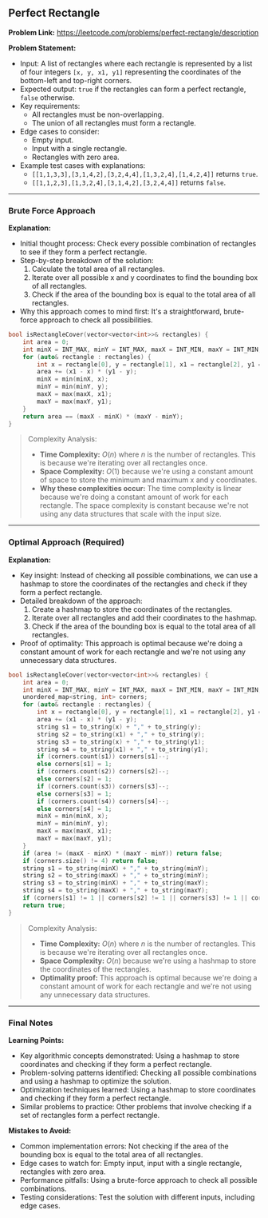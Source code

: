 ## Perfect Rectangle
**Problem Link:** https://leetcode.com/problems/perfect-rectangle/description

**Problem Statement:**
- Input: A list of rectangles where each rectangle is represented by a list of four integers `[x, y, x1, y1]` representing the coordinates of the bottom-left and top-right corners.
- Expected output: `true` if the rectangles can form a perfect rectangle, `false` otherwise.
- Key requirements: 
  - All rectangles must be non-overlapping.
  - The union of all rectangles must form a rectangle.
- Edge cases to consider: 
  - Empty input.
  - Input with a single rectangle.
  - Rectangles with zero area.
- Example test cases with explanations: 
  - `[[1,1,3,3],[3,1,4,2],[3,2,4,4],[1,3,2,4],[1,4,2,4]]` returns `true`.
  - `[[1,1,2,3],[1,3,2,4],[3,1,4,2],[3,2,4,4]]` returns `false`.

---

### Brute Force Approach

**Explanation:**
- Initial thought process: Check every possible combination of rectangles to see if they form a perfect rectangle.
- Step-by-step breakdown of the solution:
  1. Calculate the total area of all rectangles.
  2. Iterate over all possible x and y coordinates to find the bounding box of all rectangles.
  3. Check if the area of the bounding box is equal to the total area of all rectangles.
- Why this approach comes to mind first: It's a straightforward, brute-force approach to check all possibilities.

```cpp
bool isRectangleCover(vector<vector<int>>& rectangles) {
    int area = 0;
    int minX = INT_MAX, minY = INT_MAX, maxX = INT_MIN, maxY = INT_MIN;
    for (auto& rectangle : rectangles) {
        int x = rectangle[0], y = rectangle[1], x1 = rectangle[2], y1 = rectangle[3];
        area += (x1 - x) * (y1 - y);
        minX = min(minX, x);
        minY = min(minY, y);
        maxX = max(maxX, x1);
        maxY = max(maxY, y1);
    }
    return area == (maxX - minX) * (maxY - minY);
}
```

> Complexity Analysis:
> - **Time Complexity:** $O(n)$ where $n$ is the number of rectangles. This is because we're iterating over all rectangles once.
> - **Space Complexity:** $O(1)$ because we're using a constant amount of space to store the minimum and maximum x and y coordinates.
> - **Why these complexities occur:** The time complexity is linear because we're doing a constant amount of work for each rectangle. The space complexity is constant because we're not using any data structures that scale with the input size.

---

### Optimal Approach (Required)

**Explanation:**
- Key insight: Instead of checking all possible combinations, we can use a hashmap to store the coordinates of the rectangles and check if they form a perfect rectangle.
- Detailed breakdown of the approach:
  1. Create a hashmap to store the coordinates of the rectangles.
  2. Iterate over all rectangles and add their coordinates to the hashmap.
  3. Check if the area of the bounding box is equal to the total area of all rectangles.
- Proof of optimality: This approach is optimal because we're doing a constant amount of work for each rectangle and we're not using any unnecessary data structures.

```cpp
bool isRectangleCover(vector<vector<int>>& rectangles) {
    int area = 0;
    int minX = INT_MAX, minY = INT_MAX, maxX = INT_MIN, maxY = INT_MIN;
    unordered_map<string, int> corners;
    for (auto& rectangle : rectangles) {
        int x = rectangle[0], y = rectangle[1], x1 = rectangle[2], y1 = rectangle[3];
        area += (x1 - x) * (y1 - y);
        string s1 = to_string(x) + "," + to_string(y);
        string s2 = to_string(x1) + "," + to_string(y);
        string s3 = to_string(x) + "," + to_string(y1);
        string s4 = to_string(x1) + "," + to_string(y1);
        if (corners.count(s1)) corners[s1]--;
        else corners[s1] = 1;
        if (corners.count(s2)) corners[s2]--;
        else corners[s2] = 1;
        if (corners.count(s3)) corners[s3]--;
        else corners[s3] = 1;
        if (corners.count(s4)) corners[s4]--;
        else corners[s4] = 1;
        minX = min(minX, x);
        minY = min(minY, y);
        maxX = max(maxX, x1);
        maxY = max(maxY, y1);
    }
    if (area != (maxX - minX) * (maxY - minY)) return false;
    if (corners.size() != 4) return false;
    string s1 = to_string(minX) + "," + to_string(minY);
    string s2 = to_string(maxX) + "," + to_string(minY);
    string s3 = to_string(minX) + "," + to_string(maxY);
    string s4 = to_string(maxX) + "," + to_string(maxY);
    if (corners[s1] != 1 || corners[s2] != 1 || corners[s3] != 1 || corners[s4] != 1) return false;
    return true;
}
```

> Complexity Analysis:
> - **Time Complexity:** $O(n)$ where $n$ is the number of rectangles. This is because we're iterating over all rectangles once.
> - **Space Complexity:** $O(n)$ because we're using a hashmap to store the coordinates of the rectangles.
> - **Optimality proof:** This approach is optimal because we're doing a constant amount of work for each rectangle and we're not using any unnecessary data structures.

---

### Final Notes

**Learning Points:**
- Key algorithmic concepts demonstrated: Using a hashmap to store coordinates and checking if they form a perfect rectangle.
- Problem-solving patterns identified: Checking all possible combinations and using a hashmap to optimize the solution.
- Optimization techniques learned: Using a hashmap to store coordinates and checking if they form a perfect rectangle.
- Similar problems to practice: Other problems that involve checking if a set of rectangles form a perfect rectangle.

**Mistakes to Avoid:**
- Common implementation errors: Not checking if the area of the bounding box is equal to the total area of all rectangles.
- Edge cases to watch for: Empty input, input with a single rectangle, rectangles with zero area.
- Performance pitfalls: Using a brute-force approach to check all possible combinations.
- Testing considerations: Test the solution with different inputs, including edge cases.